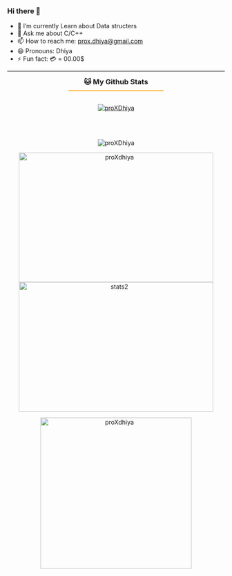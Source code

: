 ### Hi there 👋


- 🌱 I’m currently Learn about Data structers
- 💬 Ask me about C/C++
- 📫 How to reach me: prox.dhiya@gmail.com
- 😄 Pronouns: Dhiya
- ⚡ Fun fact: 💳 = 00.00$

<hr>

<h3 style="text-align: center; border-bottom: 2px solid orange; padding: 0 0 10px 0; width: 220px; margin: 0 auto; margin-bottom: 30px;">
    <b>🐱 My Github Stats</b>
</h3>

<p align="center">
<a href="https://github.com/proXdhiya/github-profile-trophy"><img src="https://github-profile-trophy.vercel.app/?username=proXdhiya&theme=dracula" alt="proXDhiya" /></a>
</p>


<p align="center" style="padding-top: 50px;">
<img src="https://activity-graph.herokuapp.com/graph?username=proXDhiya&theme=github" alt="proXDhiya" />
</p>


<p align="center">
    <img style="width: 450px; height: 300px;" src="https://github-readme-stats.vercel.app/api?username=proXDhiya&show_icons=true&theme=gotham" alt="proXdhiya" />
    <img style="width: 450px; height: 300px;" src="https://github-readme-streak-stats.herokuapp.com/?user=proXDhiya&theme=gotham" alt="stats2" />
</p>

<p align="center">
    <img style="width: 350px;" src="https://github-readme-stats.vercel.app/api/top-langs/?username=proXDhiya&count_private=true&theme=gotham&line_height=30&hide=html&layout=default" alt="proXdhiya" />
</p>
